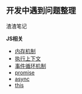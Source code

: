 ## 开发中遇到问题整理

渣渣笔记   

**JS相关**    
* [内存机制](./content/JS中函数执行相关/内存机制.md)
* [执行上下文](./content/JS中函数执行相关/执行上下文.md)
* [事件循环机制](./content/JS中函数执行相关/事件循环机制.md)
* [promise](./content/promise/readme.md)
* [async](./content/Async函数/async.md)
* [this](./content/this相关/this指向.md)
